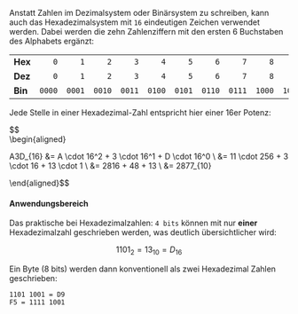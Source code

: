 Anstatt Zahlen im Dezimalsystem oder Binärsystem zu schreiben, kann auch das Hexadezimalsystem mit `16` eindeutigen Zeichen verwendet werden. Dabei werden die zehn Zahlenziffern mit den ersten 6 Buchstaben des Alphabets ergänzt:

<div className="slim-table no-header">

|         |        |        |        |        |        |        |        |        |        |        |        |        |        |        |        |        |
| :------ | -----: | -----: | -----: | -----: | -----: | -----: | -----: | -----: | -----: | -----: | -----: | -----: | -----: | -----: | -----: | -----: |
| **Hex** |    `0` |    `1` |    `2` |    `3` |    `4` |    `5` |    `6` |    `7` |    `8` |    `9` |    `A` |    `B` |    `C` |    `D` |    `E` |    `F` |
| **Dez** |    `0` |    `1` |    `2` |    `3` |    `4` |    `5` |    `6` |    `7` |    `8` |    `9` |   `10` |   `11` |   `12` |   `13` |   `14` |   `15` |
| **Bin** | `0000` | `0001` | `0010` | `0011` | `0100` | `0101` | `0110` | `0111` | `1000` | `1001` | `1010` | `1011` | `1100` | `1101` | `1110` | `1111` |

</div>

Jede Stelle in einer Hexadezimal-Zahl entspricht hier einer 16er Potenz:


$$\
\begin{aligned}

A3D_{16} &= A \cdot 16^2 + 3 \cdot 16^1 + D \cdot 16^0 \\
    &= 11 \cdot 256 + 3 \cdot 16 + 13 \cdot 1 \\
    &= 2816 + 48 + 13 \\
    &= 2877_{10}

\end{aligned}$$

#### Anwendungsbereich

Das praktische bei Hexadezimalzahlen: `4 bits` können mit nur **einer** Hexadezimalzahl geschrieben werden, was deutlich übersichtlicher wird:

$$
1101_{2} = 13_{10} = D_{16}
$$

Ein Byte (8 bits) werden dann konventionell als zwei Hexadezimal Zahlen geschrieben:

```
1101 1001 = D9
F5 = 1111 1001
```
